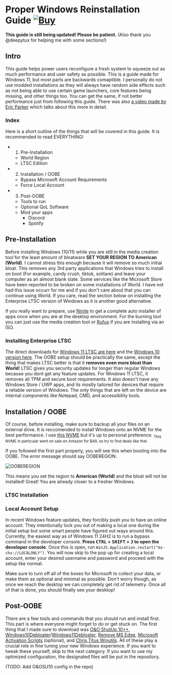 # Proper Windows Reinstallation Guide <a href="https://ko-fi.com/byeoon">![Buy](https://img.shields.io/badge/Buy%20me%20a%20coffee!-byeoon-blue)</a>
**This guide is still being updated! Please be patient.** (Also thank you @deepytux for helping me with some sections!)

## Intro
This guide helps power users reconfigure a fresh system to squeeze out as much performance and user safety as possible. This is a guide made for Windows 11, but most parts are backwards comaptible. I personally do not use modded installations as they will always have random side effects such as not being able to use certain game launchers, core features being missing, and other things too. You can get the same, if not better performance just from following this guide. There was also [a video made by Eric Parker](https://www.youtube.com/watch?v=nyMHBKlNk9c&pp=ygUVZXJpYyBwYXJrZXIgbW9kZGVkIG9z) which talks about this more in detail.

### Index
Here is a short outline of the things that will be covered in this guide. It is recommended to read EVERYTHING!
- 1. Pre-Installation
  - World Region
  - LTSC Edition
- 2. Installation / OOBE
    - Bypass Microsoft Account Requirements
    - Force Local Account
- 3. Post-OOBE
   - Tools to run
   - Optional QoL Software
   - Mod your apps
     - Discord
     - Spotify
 

## Pre-Installation
Before installing Windows (10/11) while you are still in the media creation tool for the least amount of bloatware **SET YOUR REGION TO American (World)**. I cannot stress this enough because it will remove so much initial bloat. This removes any 3rd party applications that Windows tries to install on boot (For example, candy crush, tiktok, solitare) and leave your computer as an almost blank slate. Some services like the Microsoft Store have been reported to be broken on some installations of World. I have not had this issue occurr for me and if you don't care about that you can continue using World. If you care, read the section below on installing the Enterprise LTSC version of Windows as it is another good alternative.

If you really want to prepare, use [Ninite](https://ninite.com/) to get a complete auto installer of apps once when you are at the desktop environment. For the burning tool you can just use the media creation tool or [Rufus](https://rufus.ie/en/) if you are installing via an ISO.

### Installing Enterprise LTSC
The direct downloads for [Windows 11 LTSC are here](https://drive.massgrave.dev/en-us_windows_11_iot_enterprise_ltsc_2024_x64_dvd_f6b14814.iso) and the [Windows 10 version here](https://drive.massgrave.dev/en-us_windows_10_iot_enterprise_ltsc_2021_x64_dvd_257ad90f.iso). The OOBE setup should be practically the same, except the thing that makes LTSC better is that it **removes even more bloat than World**! LTSC gives you security updates for longer than regular Windows because you dont get any feature updates. For Windows 11 LTSC, it removes all TPM and secure boot requirements. It also doesn't have any Windows Store / UWP apps, and its mostly tailored for devices that require a reliable version of Windows. The only things that are left on the device are internal components like Notepad, CMD, and accessibility tools.

## Installation / OOBE
Of course, before installing, make sure to backup all your files on an external drive. It is reccomended to install Windows onto an NVME for the best performance. I use [this NVME](https://sabrent.com/products/sb-rocket-nvme4-1tb) but it's up to personal preference. <sub>This NVME in particular went on sale on Amazon for $49, so try to find deals like that.</sub>

If you followed the first part properly, you will see this when booting into the OOBE. The error message should say OOBEREGION. 

![OOBEREGION](https://github.com/user-attachments/assets/540035b5-ae64-4644-b8cb-650da28e7840)

This means you set the region to **American (World)** and the bloat will not be installed! Great! You are already closer to a fresher Windows.

### LTSC Installation


### Local Account Setup
In recent Windows feature updates, they forcibly push you to have an online account. They intentionally lock you out of making a local one during the initial setup but some smart people have figured out ways around this. Currently, the easiest way as of Windows 11 24H2 is to run a bypass command in the developer console. **Press <kbd>CTRL</kbd> + <kbd>SHIFT</kbd> + <kbd>J</kbd> to open the developer console**. Once this is open, run `WinJS.Application.restart("ms-chx://LOCALONLY")`. You will now skip to the pop up for creating a local account, enter your desired username and password and proceed with the setup like normal. 

Make sure to turn off all of the boxes for Microsoft to collect your data, or make them as optional and minimal as possible. Don't worry though, as once we reach the desktop we can completely get rid of telemetry. Once all of that is done, you should finally see your desktop!

## Post-OOBE
There are a few tools and commands that you should run and install first. This part is where everyone might forget to do or get stuck on. The first thing that I made sure to download was [O&O ShutUp 10++](https://www.oo-software.com/en/shutup10), [Windows10Debloater](https://github.com/Sycnex/Windows10Debloater)/[Windows11Debloater](https://github.com/Raphire/Win11Debloat), [Remove MS Edge](https://github.com/ShadowWhisperer/Remove-MS-Edge), [Microsoft Activation Scripts](https://massgrave.dev/) (optional), and [Chris Titus Winutils](https://github.com/ChrisTitusTech/winutil). All of these play a crucial role in fine tuning your new Windows experience. If you want to tweak these yourself, skip to the next category. If you want to use my optimized configuration, the designated files will be put in the repository.

(TODO: Add O&OSU10 config in the repo)



